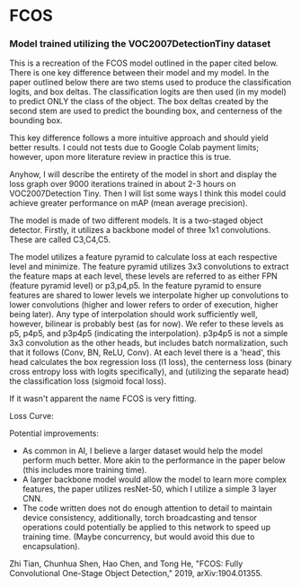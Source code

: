 # FCOS
### Model trained utilizing the VOC2007DetectionTiny dataset ###

This is a recreation of the FCOS model outlined in the paper cited below. There is one key difference between their model and my model. In the paper outlined below there are two
stems used to produce the classification logits, and box deltas. The classification logits are then used (in my model) to predict ONLY the class of the object. The box deltas created by the second stem are used to predict the bounding box, and centerness of the bounding box. 

This key difference follows a more intuitive approach and should yield better results. I could not tests due to Google Colab payment limits; however, upon more literature review in practice this is true.

Anyhow, I will describe the entirety of the model in short and display the loss graph over 9000 iterations trained in about 2-3 hours on VOC2007Detection Tiny. Then I will list some ways I think this model could achieve greater performance on mAP (mean average precision).

The model is made of two different models. It is a two-staged object detector.
Firstly, it utilizes a backbone model of three 1x1 convolutions. These are called C3,C4,C5. 

The model utilizes a feature pyramid to calculate loss at each respective level and minimize. The feature pyramid utilizes 3x3 convolutions to extract the feature maps at each level, these levels are referred to as either FPN (feature pyramid level) or p3,p4,p5. In the feature pyramid to ensure features are shared to lower levels we interpolate higher up convolutions to lower convolutions (higher and lower refers to order of execution, higher being later). Any type of interpolation should work sufficiently well, however, bilinear is probably best (as for now). We refer to these levels as p5, p4p5, and p3p4p5 (indicating the interpolation). p3p4p5 is not a simple 3x3 convolution as the other heads, but includes batch normalization, such that it follows (Conv, BN, ReLU, Conv). At each level there is a 'head', this head calculates the box regression loss (l1 loss), the centerness loss (binary cross entropy loss with logits specifically), and (utilizing the separate head) the classification loss (sigmoid focal loss). 

If it wasn't apparent the name FCOS is very fitting.

Loss Curve:


Potential improvements:
- As common in AI, I believe a larger dataset would help the model perform much better. More akin to the performance in the paper below (this includes more training time).
- A larger backbone model would allow the model to learn more complex features, the paper utilizes resNet-50, which I utilize a simple 3 layer CNN.
- The code written does not do enough attention to detail to maintain device consistency, additionally, torch broadcasting and tensor operations could potentially be applied to this network to speed up training time. (Maybe concurrency, but would avoid this due to encapsulation).

Zhi Tian, Chunhua Shen, Hao Chen, and Tong He, "FCOS: Fully Convolutional One-Stage Object Detection," 2019, arXiv:1904.01355.
